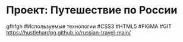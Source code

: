 # Проект: Путешествие по России
gfhfgh
#Используемые технологии
#CSS3
#HTML5
#FIGMA
#GIT
https://hustlehardgg.github.io/russian-travel-main/
